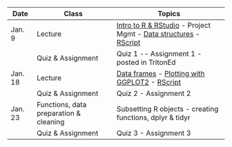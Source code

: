 | **Date** | **Class**                      |   **Topics**                     |
|----------|--------------------------------|----------------------------------|
| Jan. 9   | Lecture                        | [Intro to R & RStudio](notes-edited/01-intro-r-rstudio.html) - Project Mgmt - [Data structures](notes-edited/04-data-types.html) - [RScript](notes-edited/week1-intror-script.R)         |
|          | Quiz & Assignment              |  Quiz 1 -- Assignment 1 - posted in TritonEd         |
| Jan. 18  | Lecture                        | [Data frames](notes-edited/05-explor-dfs.html) - [Plotting with GGPLOT2](notes-edited/ggplot.html) - [RScript](notes-edited/week2-df-ggplot-script.R)           |
|          | Quiz & Assignment               | Quiz 2 - Assignment 2          |
| Jan. 23  | Functions, data preparation & cleaning     | Subsetting R objects - creating functions, dplyr & tidyr         |
|          | Quiz & Assignment               | Quiz 3 - Assignment 3 |
